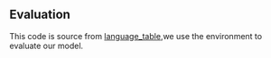 ## Evaluation
This code is source from [language_table](https://github.com/google-research/language-table),we use the environment to evaluate our model.
